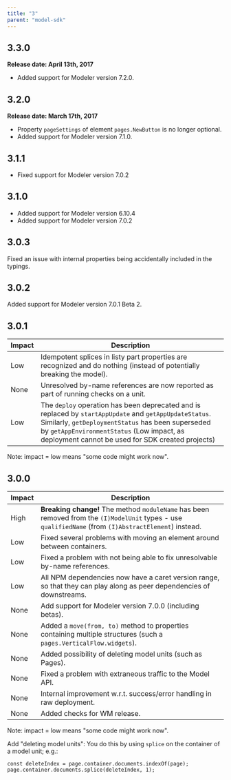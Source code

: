 ```yaml
---
title: "3"
parent: "model-sdk"
---
```


## 3.3.0

**Release date: April 13th, 2017**

* Added support for Modeler version 7.2.0.

## 3.2.0

**Release date: March 17th, 2017**

* Property `pageSettings` of element `pages.NewButton` is no longer optional.
* Added support for Modeler version 7.1.0.

## 3.1.1

* Fixed support for Modeler version 7.0.2

## 3.1.0

* Added support for Modeler version 6.10.4
* Added support for Modeler version 7.0.2

## 3.0.3

Fixed an issue with internal properties being accidentally included in the typings.

## 3.0.2

Added support for Modeler version 7.0.1 Beta 2.

## 3.0.1

| Impact | Description |
| --- | --- |
| Low | Idempotent splices in listy part properties are recognized and do nothing (instead of potentially breaking the model). |
| None | Unresolved by-name references are now reported as part of running checks on a unit. |
| Low | The `deploy` operation has been deprecated and is replaced by `startAppUpdate` and `getAppUpdateStatus`. Similarly, `getDeploymentStatus` has been superseded by `getAppEnvironmentStatus` (Low impact, as deployment cannot be used for SDK created projects) |

Note: impact = low means "some code might work now".

## 3.0.0

| Impact | Description |
| --- | --- |
| High | **Breaking change!** The method `moduleName` has been removed from the `(I)ModelUnit` types - use `qualifiedName` (from `(I)AbstractElement`) instead. |
| Low | Fixed several problems with moving an element around between containers. |
| Low | Fixed a problem with not being able to fix unresolvable by-name references. |
| Low | All NPM dependencies now have a caret version range, so that they can play along as peer dependencies of downstreams. |
| None | Add support for Modeler version 7.0.0 (including betas). |
| None | Added a `move(from, to)` method to properties containing multiple structures (such a `pages.VerticalFlow.widgets`). |
| None | Added possibility of deleting model units (such as Pages). |
| None | Fixed a problem with extraneous traffic to the Model API. |
| None | Internal improvement w.r.t. success/error handling in raw deployment. |
| None | Added checks for WM release. |

Note: impact = low means "some code might work now".

Add "deleting model units": You do this by using `splice` on the container of a model unit; e.g.:

```
const deleteIndex = page.container.documents.indexOf(page);
page.container.documents.splice(deleteIndex, 1);
```
